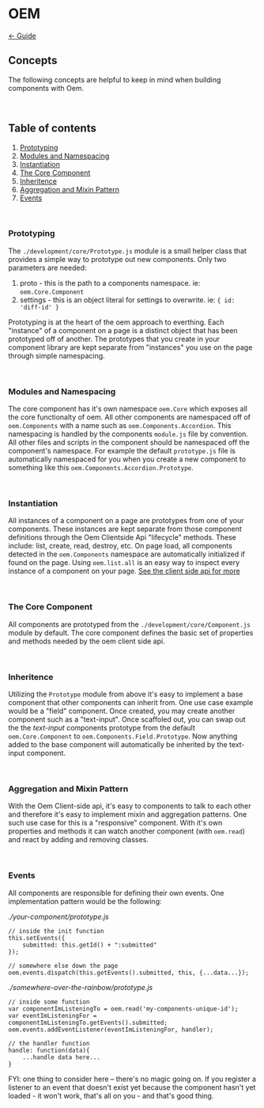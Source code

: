 # OEM

[&larr; Guide](./guide.md)

## Concepts
The following concepts are helpful to keep in mind when building components with Oem. 

<br/>

## Table of contents
1. [Prototyping](#prototyping)
1. [Modules and Namespacing](#modules-and-namespacing)
1. [Instantiation](#instantiation)
1. [The Core Component](#the-core-component)
1. [Inheritence](#inheritence)
1. [Aggregation and Mixin Pattern](#aggregation-and-mixin-pattern)
1. [Events](#events)

<br/>

### Prototyping
The `./development/core/Prototype.js` module is a small helper class that provides a simple way to prototype out new components. Only two parameters are needed:

1. proto - this is the path to a components namespace. ie: `oem.Core.Component`
1. settings - this is an object literal for settings to overwrite. ie: `{ id: 'diff-id' }`

Prototyping is at the heart of the oem approach to everthing. Each "instance" of a component on a page is a distinct object that has been prototyped off of another. The prototypes that you create in your component library are kept separate from "instances" you use on the page through simple namespacing.

<br/>

### Modules and Namespacing
The core component has it's own namespace `oem.Core` which exposes all the core functionalty of oem. All other components are namespaced off of `oem.Components` with a name such as `oem.Components.Accordion`. This namespacing is handled by the components `module.js` file by convention. All other files and scripts in the component should be namespaced off the component's namespace. For example the default `prototype.js` file is automatically namespaced for you when you create a new component to something like this `oem.Components.Accordion.Prototype`.

<br/>

### Instantiation
All instances of a component on a page are prototypes from one of your components. These instances are kept separate from those component definitions through the Oem Clientside Api "lifecycle" methods. These include: list, create, read, destroy, etc. On page load, all components detected in the `oem.Components` namespace are automatically initialized if found on the page. Using `oem.list.all` is an easy way to inspect every instance of a component on your page. [See the client side api for more](./client-side-api.md)

<br/>

### The Core Component
All components are prototyped from the `./development/core/Component.js` module by default. The core component defines the basic set of properties and methods needed by the oem client side api.

<br/>

### Inheritence
Utilizing the `Prototype` module from above it's easy to implement a base component that other components can inherit from. One use case example would be a "field" component. Once created, you may create another component such as a "text-input". Once scaffoled out, you can swap out the the *text-input* components prototype from the default `oem.Core.Component` to `oem.Components.Field.Prototype`. Now anything added to the base component will automatically be inherited by the text-input component.

<br/>

### Aggregation and Mixin Pattern
With the Oem Client-side api, it's easy to components to talk to each other and therefore it's easy to implement mixin and aggregation patterns. One such use case for this is a "responsive" component. With it's own properties and methods it can watch another component (with `oem.read`) and react by adding and removing classes. 

<br/>

### Events
All components are responsible for defining their own events. One implementation pattern would be the following:

*./your-component/prototype.js*

    // inside the init function
    this.setEvents({
        submitted: this.getId() + ":submitted"
    });

    // somewhere else down the page
    oem.events.dispatch(this.getEvents().submitted, this, {...data...});

*./somewhere-over-the-rainbow/prototype.js*

    // inside some function
    var componentImListeningTo = oem.read('my-components-unique-id');
    var eventImListeningFor = componentImListeningTo.getEvents().submitted;
    oem.events.addEventListener(eventImListeningFor, handler);

    // the handler function
    handle: function(data){
        ...handle data here...
    }

FYI: one thing to consider here – there's no magic going on. If you register a listener to an event that doesn't exist yet because the component hasn't yet loaded - it won't work, that's all on you - and that's good thing. 